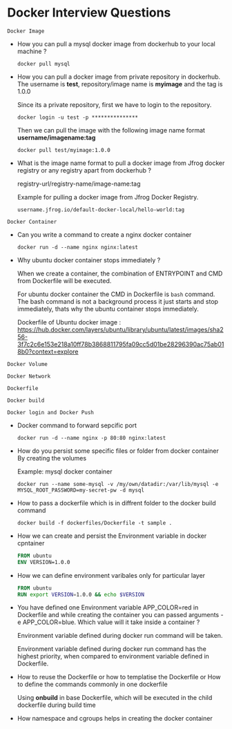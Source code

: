 # Docker Interview Questions

`Docker Image`
* How you can pull a mysql docker image from dockerhub to your local machine ?
  ```
  docker pull mysql
  ```

* How you can pull a docker image from private repository in dockerhub. The username is **test**, repository/image name is **myimage** and the tag is 1.0.0

  Since its a private repository, first we have to login to the repository.
  ```
  docker login -u test -p ***************
  ```
  Then we can pull the image with the following image name format **username/imagename:tag**
  ```
  docker pull test/myimage:1.0.0
  ```

* What is the image name format to pull a docker image from Jfrog docker registry or any registry apart from dockerhub ?

  registry-url/registry-name/image-name:tag

  Example for pulling a docker image from Jfrog Docker Registry.
  ```
  username.jfrog.io/default-docker-local/hello-world:tag
  ```

`Docker Container`
* Can you write a command to create a nginx docker container
  ```
  docker run -d --name nginx nginx:latest
  ```

* Why ubuntu docker container stops immediately ?
  
  When we create a container, the combination of ENTRYPOINT and CMD from Dockerfile will be executed.

  For ubuntu docker container the CMD in Dockerfile is `bash` command. The bash command is not a background process it just starts and stop immediately, thats why the ubuntu container stops immediately.

  Dockerfile of Ubuntu docker image : https://hub.docker.com/layers/ubuntu/library/ubuntu/latest/images/sha256-3f7c2c6e153e218a10ff78b3868811795fa09cc5d01be28296390ac75ab018b0?context=explore
  

`Docker Volume`

`Docker Network`

`Dockerfile`

`Docker build`

`Docker login and Docker Push`


* Docker command to forward sepcific port
  ```
  docker run -d --name nginx -p 80:80 nginx:latest
  ```
* How do you persist some specific files or folder from docker container
  By creating the volumes

  Example: mysql docker container
  ```
  docker run --name some-mysql -v /my/own/datadir:/var/lib/mysql -e MYSQL_ROOT_PASSWORD=my-secret-pw -d mysql
  ```
* How to pass a dockerfile which is in diffrent folder to the docker build command
  ```
  docker build -f dockerfiles/Dockerfile -t sample .
  ```

* How we can create and persist the Environment variable in docker cpntainer
  ```Dockerfile
  FROM ubuntu
  ENV VERSION=1.0.0
  ```

* How we can define environment varibales only for particular layer
  ```Dockerfile
  FROM ubuntu
  RUN export VERSION=1.0.0 && echo $VERSION
  ```

* You have defined one Environment variable APP_COLOR=red in Dockerfile and while creating the container you can passed arguments -e APP_COLOR=blue. Which value will it take inside a container ?

  Environment variable defined during docker run command will be taken.

  Environment variable defined during docker run command has the highest priority, when compared to environment variable defined in Dockerfile.

* How to reuse the Dockerfile or how to templatise the Dockerfile or How to define the commands commonly in one dockerfile
  
  Using **onbuild** in base Dockerfile, which will be executed in the child dockerfile during build time

* How namespace and cgroups helps in creating the docker container

